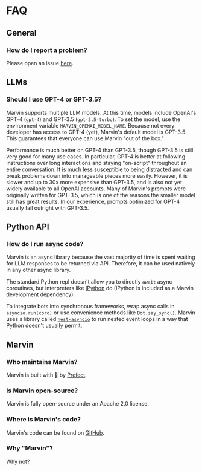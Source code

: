 # FAQ

## General

### How do I report a problem?

Please open an issue [here](https://github.com/PrefectHQ/marvin/issues/new).

## LLMs

### Should I use GPT-4 or GPT-3.5?

Marvin supports multiple LLM models. At this time, models include OpenAI's GPT-4 (`gpt-4`) and GPT-3.5 (`gpt-3.5-turbo`). To set the model, use the environment variable `MARVIN_OPENAI_MODEL_NAME`. Because not every developer has access to GPT-4 (yet), Marvin's default model is GPT-3.5. This guarantees that everyone can use Marvin "out of the box."

Performance is much better on GPT-4 than GPT-3.5, though GPT-3.5 is still very good for many use cases. In particular, GPT-4 is better at following instructions over long interactions and staying "on-script" throughout an entire conversation. It is much less susceptible to being distracted and can break problems down into manageable pieces more easily. However, it is slower and up to 30x more expensive than GPT-3.5, and is also not yet widely available to all OpenAI accounts. Many of Marvin's prompts were originally written for GPT-3.5, which is one of the reasons the smaller model still has great results. In our experience, prompts optimized for GPT-4 usually fail outright with GPT-3.5.

## Python API
### How do I run async code?

Marvin is an async library because the vast majority of time is spent waiting for LLM responses to be returned via API. Therefore, it can be used natively in any other async library. 

The standard Python repl doesn't allow you to directly `await` async coroutines, but interpreters like [IPython](https://ipython.org/) do (IPython is included as a Marvin development dependency).

To integrate bots into synchronous frameworks, wrap async calls in `asyncio.run(coro)` or use convenience methods like `Bot.say_sync()`. Marvin uses a library called [`nest-asyncio`](https://github.com/erdewit/nest_asyncio) to run nested event loops in a way that Python doesn't usually permit.

## Marvin

### Who maintains Marvin?

Marvin is built with 💙 by [Prefect](https://www.prefect.io).

### Is Marvin open-source?

Marvin is fully open-source under an Apache 2.0 license.

### Where is Marvin's code?

Marvin's code can be found on [GitHub](https://www.github.com/prefecthq/marvin).

### Why "Marvin"?

Why not?